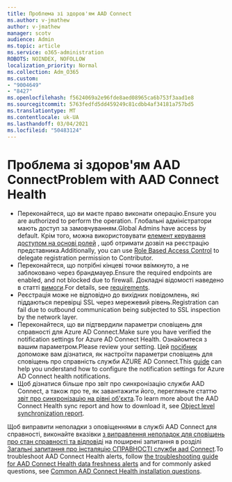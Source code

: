 ```yaml
---
title: Проблема зі здоров'ям AAD Connect
ms.author: v-jmathew
author: v-jmathew
manager: scotv
audience: Admin
ms.topic: article
ms.service: o365-administration
ROBOTS: NOINDEX, NOFOLLOW
localization_priority: Normal
ms.collection: Adm_O365
ms.custom:
- "9004649"
- "8427"
ms.openlocfilehash: f5624069a2e96fde8aed08965ca6b753f3aad1e8
ms.sourcegitcommit: 5763fedfd5dd459249c81cdbb4af34181a757bd5
ms.translationtype: MT
ms.contentlocale: uk-UA
ms.lasthandoff: 03/04/2021
ms.locfileid: "50483124"
---
```

# <a name="problem-with-aad-connect-health"></a><span data-ttu-id="fe6a3-102">Проблема зі здоров'ям AAD Connect</span><span class="sxs-lookup"><span data-stu-id="fe6a3-102">Problem with AAD Connect Health</span></span>

- <span data-ttu-id="fe6a3-103">Переконайтеся, що ви маєте право виконати операцію.</span><span class="sxs-lookup"><span data-stu-id="fe6a3-103">Ensure you are authorized to perform the operation.</span></span> <span data-ttu-id="fe6a3-104">Глобальні адміністратори мають доступ за замовчуванням.</span><span class="sxs-lookup"><span data-stu-id="fe6a3-104">Global Admins have access by default.</span></span> <span data-ttu-id="fe6a3-105">Крім того, можна використовувати [елемент керування доступом на основі ролей](https://docs.microsoft.com/azure/active-directory/connect-health/active-directory-aadconnect-health-operations) , щоб отримати дозвіл на реєстрацію представника.</span><span class="sxs-lookup"><span data-stu-id="fe6a3-105">Additionally, you can use [Role Based Access Control](https://docs.microsoft.com/azure/active-directory/connect-health/active-directory-aadconnect-health-operations) to delegate registration permission to Contributor.</span></span>
- <span data-ttu-id="fe6a3-106">Переконайтеся, що потрібні кінцеві точки ввімкнуто, а не заблоковано через брандмауер.</span><span class="sxs-lookup"><span data-stu-id="fe6a3-106">Ensure the required endpoints are enabled, and not blocked due to firewall.</span></span> <span data-ttu-id="fe6a3-107">Докладні відомості наведено в статті [вимоги](https://docs.microsoft.com/azure/active-directory/hybrid/how-to-connect-health-agent-install).</span><span class="sxs-lookup"><span data-stu-id="fe6a3-107">For details, see [requirements](https://docs.microsoft.com/azure/active-directory/hybrid/how-to-connect-health-agent-install).</span></span>
- <span data-ttu-id="fe6a3-108">Реєстрація може не відповідно до вихідних повідомлень, які піддаються перевірці SSL через мережевий рівень.</span><span class="sxs-lookup"><span data-stu-id="fe6a3-108">Registration can fail due to outbound communication being subjected to SSL inspection by the network layer.</span></span>
- <span data-ttu-id="fe6a3-109">Переконайтеся, що ви підтвердили параметри сповіщень для справності для Azure AD Connect.</span><span class="sxs-lookup"><span data-stu-id="fe6a3-109">Make sure you have verified the notification settings for Azure AD Connect Health.</span></span> <span data-ttu-id="fe6a3-110">Ознайомтеся з вашим параметром.</span><span class="sxs-lookup"><span data-stu-id="fe6a3-110">Please review your setting.</span></span> <span data-ttu-id="fe6a3-111">Цей [посібник](https://docs.microsoft.com/azure/active-directory/hybrid/how-to-connect-health-operations) допоможе вам дізнатися, як настроїти параметри сповіщень для сповіщень про справність служби AZURE AD Connect.</span><span class="sxs-lookup"><span data-stu-id="fe6a3-111">This [guide](https://docs.microsoft.com/azure/active-directory/hybrid/how-to-connect-health-operations) can help you understand how to configure the notification settings for Azure AD Connect health notifications.</span></span>
- <span data-ttu-id="fe6a3-112">Щоб дізнатися більше про звіт про синхронізацію служби AAD Connect, а також про те, як завантажити його, перегляньте статтю [звіт про синхронізацію на рівні об'єкта](https://docs.microsoft.com/azure/active-directory/hybrid/how-to-connect-health-sync).</span><span class="sxs-lookup"><span data-stu-id="fe6a3-112">To learn more about the AAD Connect Health sync report and how to download it, see [Object level synchronization report](https://docs.microsoft.com/azure/active-directory/hybrid/how-to-connect-health-sync).</span></span>

<span data-ttu-id="fe6a3-113">Щоб виправити неполадки з оповіщеннями в службі AAD Connect для справності, виконайте вказівки [з виправлення неполадок для сповіщень про стан справності та відповіді](https://docs.microsoft.com/azure/active-directory/hybrid/how-to-connect-health-data-freshness) на поширені запитання в розділі [Загальні запитання про інсталяцію СПРАВНОСТІ служби aad Connect](https://docs.microsoft.com/azure/active-directory/hybrid/reference-connect-health-faq).</span><span class="sxs-lookup"><span data-stu-id="fe6a3-113">To troubleshoot AAD Connect Health alerts, follow [the troubleshooting guide for AAD Connect Health data freshness alerts](https://docs.microsoft.com/azure/active-directory/hybrid/how-to-connect-health-data-freshness) and for commonly asked questions, see [Common AAD Connect Health installation questions](https://docs.microsoft.com/azure/active-directory/hybrid/reference-connect-health-faq).</span></span>
